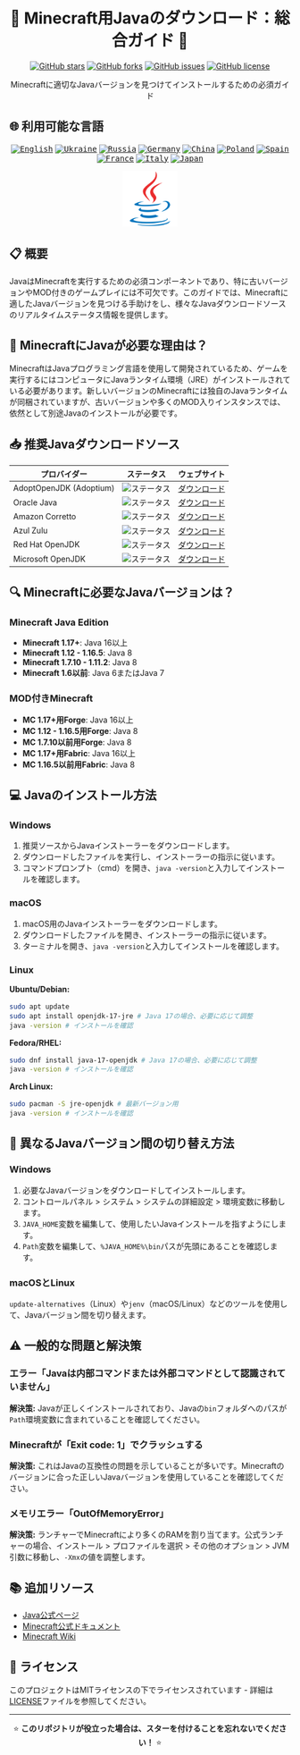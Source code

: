 <div align="center">

# 🌟 Minecraft用Javaのダウンロード：総合ガイド 🌟

[![GitHub stars](https://img.shields.io/github/stars/BANSAFAn/Java-On-Minecraft?style=social)](https://github.com/BANSAFAn/Java-On-Minecraft/stargazers)
[![GitHub forks](https://img.shields.io/github/forks/BANSAFAn/Java-On-Minecraft?style=social)](https://github.com/BANSAFAn/Java-On-Minecraft/network/members)
[![GitHub issues](https://img.shields.io/github/issues/BANSAFAn/Java-On-Minecraft)](https://github.com/BANSAFAn/Java-On-Minecraft/issues)
[![GitHub license](https://img.shields.io/github/license/BANSAFAn/Java-On-Minecraft)](https://github.com/BANSAFAn/Java-On-Minecraft/blob/main/LICENSE)

<p>Minecraftに適切なJavaバージョンを見つけてインストールするための必須ガイド</p>

</div>

## 🌐 利用可能な言語

<div align="center">

<kbd>[<img title="English" alt="English" src="https://upload.wikimedia.org/wikipedia/commons/thumb/a/a5/Flag_of_the_United_Kingdom_%281-2%29.svg/1200px-Flag_of_the_United_Kingdom_%281-2%29.svg.png" width="22">](../README.md)</kbd>
<kbd>[<img title="Ukraine" alt="Ukraine" src="https://upload.wikimedia.org/wikipedia/commons/thumb/4/49/Flag_of_Ukraine.svg/1280px-Flag_of_Ukraine.svg.png" width="22">](README.ua.md)</kbd>
<kbd>[<img title="Russia" alt="Russia" src="https://upload.wikimedia.org/wikipedia/commons/thumb/f/f3/Flag_of_Russia.svg/1280px-Flag_of_Russia.svg.png" width="22">](README.ru.md)</kbd>
<kbd>[<img title="Germany" alt="Germany" src="https://upload.wikimedia.org/wikipedia/en/thumb/b/ba/Flag_of_Germany.svg/640px-Flag_of_Germany.svg.png" width="22">](README.de.md)</kbd>
<kbd>[<img title="China" alt="China" src="https://upload.wikimedia.org/wikipedia/commons/thumb/f/fa/Flag_of_the_People%27s_Republic_of_China.svg/800px-Flag_of_the_People%27s_Republic_of_China.svg.png" width="22">](README.zh.md)</kbd>
<kbd>[<img title="Poland" alt="Poland" src="https://upload.wikimedia.org/wikipedia/en/1/12/Flag_of_Poland.svg" width="22">](README.pl.md)</kbd>
<kbd>[<img title="Spain" alt="Spain" src="https://upload.wikimedia.org/wikipedia/commons/thumb/9/9a/Flag_of_Spain.svg/1200px-Flag_of_Spain.svg.png" width="22">](README.es.md)</kbd>
<kbd>[<img title="France" alt="France" src="https://upload.wikimedia.org/wikipedia/commons/thumb/c/c3/Flag_of_France.svg/1200px-Flag_of_France.svg.png" width="22">](README.fr.md)</kbd>
<kbd>[<img title="Italy" alt="Italy" src="https://upload.wikimedia.org/wikipedia/commons/thumb/0/03/Flag_of_Italy.svg/1500px-Flag_of_Italy.svg.png" width="22">](README.it.md)</kbd>
<kbd>[<img title="Japan" alt="Japan" src="https://upload.wikimedia.org/wikipedia/commons/thumb/9/9e/Flag_of_Japan.svg/1200px-Flag_of_Japan.svg.png" width="22">](README.ja.md)</kbd>

</div>

<div align="center">
<img src="https://raw.githubusercontent.com/devicons/devicon/master/icons/java/java-original.svg" alt="java" width="100" height="100"/>
</div>

## 📋 概要

JavaはMinecraftを実行するための必須コンポーネントであり、特に古いバージョンやMOD付きのゲームプレイには不可欠です。このガイドでは、Minecraftに適したJavaバージョンを見つける手助けをし、様々なJavaダウンロードソースのリアルタイムステータス情報を提供します。

## 🤔 MinecraftにJavaが必要な理由は？

MinecraftはJavaプログラミング言語を使用して開発されているため、ゲームを実行するにはコンピュータにJavaランタイム環境（JRE）がインストールされている必要があります。新しいバージョンのMinecraftには独自のJavaランタイムが同梱されていますが、古いバージョンや多くのMOD入りインスタンスでは、依然として別途Javaのインストールが必要です。

## 📥 推奨Javaダウンロードソース

<div align="center">

| プロバイダー | ステータス | ウェブサイト |
|----------|--------|--------|
| AdoptOpenJDK (Adoptium) | ![ステータス](https://img.shields.io/badge/ステータス-確認中-yellow) | [ダウンロード](https://adoptium.net/download/) |
| Oracle Java | ![ステータス](https://img.shields.io/badge/ステータス-確認中-yellow) | [ダウンロード](https://www.oracle.com/java/technologies/) |
| Amazon Corretto | ![ステータス](https://img.shields.io/badge/ステータス-確認中-yellow) | [ダウンロード](https://aws.amazon.com/corretto/) |
| Azul Zulu | ![ステータス](https://img.shields.io/badge/ステータス-確認中-yellow) | [ダウンロード](https://www.azul.com/downloads/) |
| Red Hat OpenJDK | ![ステータス](https://img.shields.io/badge/ステータス-確認中-yellow) | [ダウンロード](https://developers.redhat.com/products/openjdk/overview) |
| Microsoft OpenJDK | ![ステータス](https://img.shields.io/badge/ステータス-確認中-yellow) | [ダウンロード](https://www.microsoft.com/openjdk) |

</div>

## 🔍 Minecraftに必要なJavaバージョンは？

### Minecraft Java Edition

- **Minecraft 1.17+**: Java 16以上
- **Minecraft 1.12 - 1.16.5**: Java 8
- **Minecraft 1.7.10 - 1.11.2**: Java 8
- **Minecraft 1.6以前**: Java 6またはJava 7

### MOD付きMinecraft

- **MC 1.17+用Forge**: Java 16以上
- **MC 1.12 - 1.16.5用Forge**: Java 8
- **MC 1.7.10以前用Forge**: Java 8
- **MC 1.17+用Fabric**: Java 16以上
- **MC 1.16.5以前用Fabric**: Java 8

## 💻 Javaのインストール方法

### Windows

1. 推奨ソースからJavaインストーラーをダウンロードします。
2. ダウンロードしたファイルを実行し、インストーラーの指示に従います。
3. コマンドプロンプト（cmd）を開き、`java -version`と入力してインストールを確認します。

### macOS

1. macOS用のJavaインストーラーをダウンロードします。
2. ダウンロードしたファイルを開き、インストーラーの指示に従います。
3. ターミナルを開き、`java -version`と入力してインストールを確認します。

### Linux

**Ubuntu/Debian:**
```bash
sudo apt update
sudo apt install openjdk-17-jre # Java 17の場合、必要に応じて調整
java -version # インストールを確認
```

**Fedora/RHEL:**
```bash
sudo dnf install java-17-openjdk # Java 17の場合、必要に応じて調整
java -version # インストールを確認
```

**Arch Linux:**
```bash
sudo pacman -S jre-openjdk # 最新バージョン用
java -version # インストールを確認
```

## 🔄 異なるJavaバージョン間の切り替え方法

### Windows

1. 必要なJavaバージョンをダウンロードしてインストールします。
2. コントロールパネル > システム > システムの詳細設定 > 環境変数に移動します。
3. `JAVA_HOME`変数を編集して、使用したいJavaインストールを指すようにします。
4. `Path`変数を編集して、`%JAVA_HOME%\bin`パスが先頭にあることを確認します。

### macOSとLinux

`update-alternatives`（Linux）や`jenv`（macOS/Linux）などのツールを使用して、Javaバージョン間を切り替えます。

## ⚠️ 一般的な問題と解決策

### エラー「Javaは内部コマンドまたは外部コマンドとして認識されていません」

**解決策:** Javaが正しくインストールされており、Javaの`bin`フォルダへのパスが`Path`環境変数に含まれていることを確認してください。

### Minecraftが「Exit code: 1」でクラッシュする

**解決策:** これはJavaの互換性の問題を示していることが多いです。Minecraftのバージョンに合った正しいJavaバージョンを使用していることを確認してください。

### メモリエラー「OutOfMemoryError」

**解決策:** ランチャーでMinecraftにより多くのRAMを割り当てます。公式ランチャーの場合、インストール > プロファイルを選択 > その他のオプション > JVM引数に移動し、`-Xmx`の値を調整します。

## 📚 追加リソース

- [Java公式ページ](https://www.java.com/)
- [Minecraft公式ドキュメント](https://minecraft.net/)
- [Minecraft Wiki](https://minecraft.fandom.com/)

## 📜 ライセンス

このプロジェクトはMITライセンスの下でライセンスされています - 詳細は[LICENSE](../LICENSE)ファイルを参照してください。

---

<div align="center">

⭐ **このリポジトリが役立った場合は、スターを付けることを忘れないでください！** ⭐

</div>

